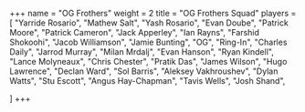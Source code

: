 +++
name = "OG Frothers"
weight = 2
title = "OG Frothers Squad"
players = [
  "Yarride Rosario",
  "Mathew Salt",
  "Yash Rosario",
  "Evan Doube",
  "Patrick Moore",
  "Patrick Cameron",
  "Jack Apperley",
  "Ian Rayns",
  "Farshid Shokoohi",
  "Jacob Williamson",
  "Jamie Bunting",
  "OG",
  "Ring-In",
  "Charles Daily",
  "Jarrod Murray",
  "Milan Mrdalj",
  "Evan Hanson",
  "Ryan Kindell",
  "Lance Molyneaux",
  "Chris Chester",
  "Pratik Das",
  "James Wilson",
  "Hugo Lawrence",
  "Declan Ward",
  "Sol Barris",
  "Aleksey Vakhroushev",
  "Dylan Watts",
  "Stu Escott",
  "Angus Hay-Chapman",
  "Tavis Wells",
  "Josh Shand",


]
+++

